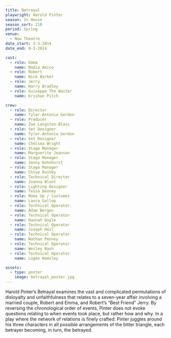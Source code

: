 ```yaml
---
title: Betrayal
playwright: Harold Pinter
season: In House
season_sort: 210
period: Spring
venue:
  - New Theatre
date_start: 5-3-2014
date_end: 8-3-2014

cast:
  - role: Emma
    name: Nadia Amico
  - role: Robert
    name: Nick Barker
  - role: Jerry
    name: Harry Bradley
  - role: Guiseppe The Waiter
    name: Krishan Pilch

crew:
  - role: Director
    name: Tyler-Antonia Gordon
  - role: Producer
    name: Zoe Langston-Blass
  - role: Set Designer
    name: Tyler-Antonia Gordon
  - role: Set Designer
    name: Chelsea Wright
  - role: Stage Manager
    name: Marguerite Jeanson
  - role: Stage Manager
    name: Jenny Kohnhurst
  - role: Stage Manager
    name: Chloe Rushby
  - role: Technical Director
    name: Joanna Blunt
  - role: Lighting Designer
    name: Tessa Denney
  - role: Make Up / Costumes
    name: Laura Gallop
  - role: Technical Operator
    name: Adam Bergen
  - role: Technical Operator
    name: Hannah Doyle
  - role: Technical Operator
    name: Joseph Heil
  - role: Technical Operator
    name: Nathan Penney
  - role: Technical Operator
    name: Wesley Nash
  - role: Technical Operator
    name: Logan Wamsley

assets:
  - type: poster
    image: betrayal_poster.jpg
---
```


Harold Pinter’s Betrayal examines the vast and complicated permutations of disloyalty and unfaithfulness that relates to a seven-year affair involving a married couple, Robert and Emma, and Robert’s “Best Friend” Jerry. By reversing the chronological order of events, Pinter does not evoke questions relating to when events took place, but rather how and why. In a play where the network of relations is finely crafted: Pinter juggles around his three characters in all possible arrangements of the bitter triangle, each betrayer becoming, in turn, the betrayed.
